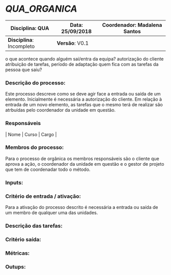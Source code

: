 # **_QUA_ORGANICA_**

| Disciplina: QUA | Data: 25/09/2018 | Coordenador: Madalena Santos |
|-|-|-|
| **Disciplina**: Incompleto | **Versão**: V0.1     ||

o que acontece quando alguém sai/entra da equipa?
autorização do cliente
atribuição de tarefas, período de adaptação
quem fica com as tarefas da pessoa que saiu?

### **Descrição do processo:**
Este processo descreve como se deve agir face a entrada ou saída de um elemento.
Inicialmente é necessária a autorização do cliente. Em relação à entrada de um novo elemento, as tarefas que o mesmo terá de realizar são atrbuídas pelo coordenador da unidade em questão.

### **Responsáveis**
| Nome | Curso | Cargo |

### **Membros do processo:**
Para o processo de orgânica os membros responsáveis são o cliente que aprova a ação, o coordenador da unidade em questão e o gestor de projeto que tem de coordenadar todo o método.

### **Inputs:**


### **Critério de entrada / ativação:**
Para a ativação do processo descrito é necessária a entrada ou saída de um membro de qualquer uma das unidades.

### **Descrição das tarefas:**

### **Critério saída:**

### **Métricas:**

### **Outups:**